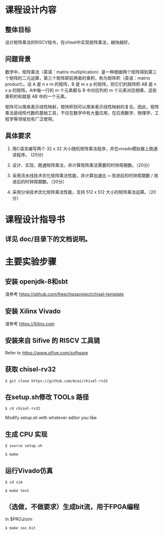 # 课程设计内容

## 整体目标

设计矩阵乘法的RISCV指令，在chisel中实现矩阵乘法，越快越好。

## 问题背景

数学中，矩阵乘法（英语：matrix multiplication）是一种根据两个矩阵得到第三个矩阵的二元运算，第三个矩阵即前两者的乘积，称为矩阵积（英语：matrix product）。设 A 是 n x m 的矩阵，B 是 m x p 的矩阵，则它们的矩阵积 AB 是 n x p 的矩阵。A中每一行的 m 个元素都与 B 中对应列的 m 个元素对应相乘，这些乘积的和就是 AB 中的一个元素。

矩阵可以用来表示线性映射，矩阵积则可以用来表示线性映射的复合。因此，矩阵乘法是线性代数的基础工具，不仅在数学中有大量应用，在应用数学、物理学、工程学等领域也有广泛使用。

## 具体要求

1.	用C语言编写两个 32 x 32 大小随机矩阵乘法程序，并在vivado模拟器上跑通该程序。 (20分)

2.	设计、实现、跑通矩阵乘法，并计算矩阵乘法需要的时钟周期数。（20分）

3.	采用流水线技术优化矩阵乘法性能，并计算加速比 = 改进前的时钟周期数 / 改进后的时钟周期数。（20分）

4.	采用分块技术优化矩阵乘法性能，支持 512 x 512 大小的矩阵乘法运算。（20分）

# 课程设计指导书

## 详见 doc/目录下的文档说明。

# 主要实验步骤

## 安装 openjdk-8和sbt

请参考 https://github.com/freechipsproject/chisel-template

## 安装 Xilinx Vivado

请参考 https://Xilinx.com

## 安装来自 Sifive 的 RISCV 工具链

Refer to https://www.sifive.com/software

## 获取 chisel-rv32

`$ git clone https://github.com/mcai/chisel-rv32`

## 在setup.sh修改 TOOLs 路径

`$ cd chisel-rv32`

Modify setup.sh with whatever editor you like

## 生成 CPU 实现

`$ source setup.sh`

`$ make`

## 运行Vivado仿真

`$ cd sim`

`$ make test`

## （选做，不做要求）生成bit流，用于FPGA编程

In $PROJ/sim

`$ make soc.bit`
